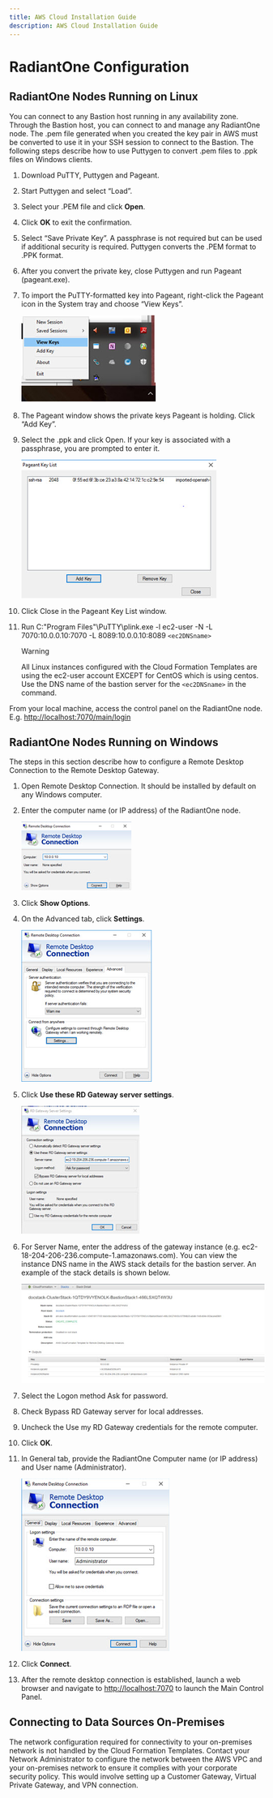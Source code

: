 ```yaml
---
title: AWS Cloud Installation Guide
description: AWS Cloud Installation Guide
---
```


# RadiantOne Configuration

## RadiantOne Nodes Running on Linux

You can connect to any Bastion host running in any availability zone. Through the Bastion host, you can connect to and manage any RadiantOne node. The .pem file generated when you created the key pair in AWS must be converted to use it in your SSH session to connect to the Bastion. The following steps describe how to use Puttygen to convert .pem files to .ppk files on Windows clients.

1. Download PuTTY, Puttygen and Pageant.

2. Start Puttygen and select “Load”.

3. Select your .PEM file and click **Open**.

4. Click **OK** to exit the confirmation.

5. Select “Save Private Key”. A passphrase is not required but can be used if additional security is required. Puttygen converts the .PEM format to .PPK format.

6. After you convert the private key, close Puttygen and run Pageant (pageant.exe).

7. To import the PuTTY-formatted key into Pageant, right-click the Pageant icon in the System tray and choose “View Keys”.

    ![view keys option](Media/Image3.1.jpg)

8. The Pageant window shows the private keys Pageant is holding. Click “Add Key”.
9.  Select the .ppk and click Open. If your key is associated with a passphrase, you are prompted to enter it.

    ![pageant key list](Media/Image3.2.jpg)

10. Click Close in the Pageant Key List window.
11. Run C:\"Program Files"\PuTTY\plink.exe -l ec2-user -N -L 7070:10.0.0.10:7070 -L 8089:10.0.0.10:8089 `<ec2DNSname>`

    >[!warning]
    >All Linux instances configured with the Cloud Formation Templates are using the ec2-user account EXCEPT for CentOS which is using centos. Use the DNS name of the bastion server for the `<ec2DNSname>` in the command.

From your local machine, access the control panel on the RadiantOne node.
E.g. [http://localhost:7070/main/login](http://localhost:7070/main/login)

## RadiantOne Nodes Running on Windows

The steps in this section describe how to configure a Remote Desktop Connection to the Remote Desktop Gateway.

1. Open Remote Desktop Connection. It should be installed by default on any Windows computer.

2. Enter the computer name (or IP address) of the RadiantOne node.

    ![remote desktop connection](Media/Image3.3.jpg)

3. Click **Show Options**.

4. On the Advanced tab, click **Settings**.

    ![Advanced tab's Settings button](Media/Image3.4.jpg)

5. Click **Use these RD Gateway server settings**.

    ![Use these RD Gateway server settings](Media/Image3.5.jpg)

6. For Server Name, enter the address of the gateway instance (e.g. ec2-18-204-206-236.compute-1.amazonaws.com). You can view the instance DNS name in the AWS stack details for the bastion server. An example of the stack details is shown below.

    ![stack details](Media/Image3.6.jpg)

7. Select the Logon method Ask for password.

8. Check Bypass RD Gateway server for local addresses.

9.  Uncheck the Use my RD Gateway credentials for the remote computer.

10. Click **OK**.

11. In General tab, provide the RadiantOne Computer name (or IP address) and User name (Administrator).

    ![the general tab](Media/Image3.7.jpg)

12. Click **Connect**.

13. After the remote desktop connection is established, launch a web browser and navigate to [http://localhost:7070](http://localhost:7070) to launch the Main Control Panel.

## Connecting to Data Sources On-Premises

The network configuration required for connectivity to your on-premises network is not handled by the Cloud Formation Templates. Contact your Network Administrator to configure the network between the AWS VPC and your on-premises network to ensure it complies with your corporate security policy. This would involve setting up a Customer Gateway, Virtual Private Gateway, and VPN connection.